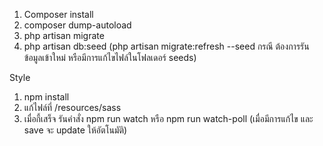 1. Composer install
2. composer dump-autoload
3. php artisan migrate
4. php artisan db:seed (php artisan migrate:refresh --seed กรณี ต้องการรันข้อมูลเข้าใหม่ หรือมีการแก้ไขไฟล์ในโฟลเดอร์ seeds)

Style
1. npm install
1. แก้ไฟล์ที่ /resources/sass
2. เมื่อกี้เสร็จ รันคำสั่ง npm run watch หรือ npm run watch-poll (เมื่อมีการแก้ไข และ save จะ update ให้อัตโนมัติ)